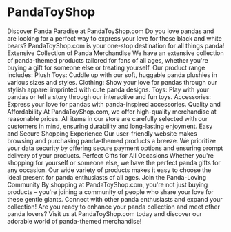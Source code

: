 # PandaToyShop
Discover Panda Paradise at PandaToyShop.com
Do you love pandas and are looking for a perfect way to express your love for these black and white bears? PandaToyShop.com is your one-stop destination for all things panda!
Extensive Collection of Panda Merchandise
We have an extensive collection of panda-themed products tailored for fans of all ages, whether you're buying a gift for someone else or treating yourself. Our product range includes:
Plush Toys: Cuddle up with our soft, huggable panda plushies in various sizes and styles.
Clothing: Show your love for pandas through our stylish apparel imprinted with cute panda designs.
Toys: Play with your pandas or tell a story through our interactive and fun toys.
Accessories: Express your love for pandas with panda-inspired accessories.
Quality and Affordability
At PandaToyShop.com, we offer high-quality merchandise at reasonable prices. All items in our store are carefully selected with our customers in mind, ensuring durability and long-lasting enjoyment.
Easy and Secure Shopping Experience
Our user-friendly website makes browsing and purchasing panda-themed products a breeze. We prioritize your data security by offering secure payment options and ensuring prompt delivery of your products.
Perfect Gifts for All Occasions
Whether you're shopping for yourself or someone else, we have the perfect panda gifts for any occasion. Our wide variety of products makes it easy to choose the ideal present for panda enthusiasts of all ages.
Join the Panda-Loving Community
By shopping at PandaToyShop.com, you're not just buying products – you're joining a community of people who share your love for these gentle giants. Connect with other panda enthusiasts and expand your collection!
Are you ready to enhance your panda collection and meet other panda lovers? Visit us at PandaToyShop.com today and discover our adorable world of panda-themed merchandise!
